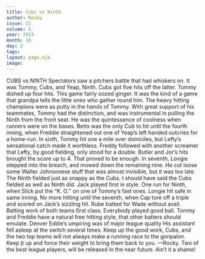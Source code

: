 ```yaml
---
title: Cubs vs Ninth
author: Rocky
issue: 21
volume: 5
year: 1913
month: 10
day: 2
tags:
layout: page.njk
image:
---
```

CUBS vs NINTH    Spectators saw a pitchers battle that had whiskers on. It was Tommy, Cubs, and Yeap, Ninth. Cubs got five hits off the latter. Tommy dished up four hits. This game fairly oozed ginger. It was the kind of a game that grandpa tells the little ones who gather round him. The heavy hitting champions were as putty in the hands of Tommy. With great support of his teammates, Tommy had the distinction, and was instrumental in pulling the Ninth from the front seat. He was the quintessence of coolness when runners were on the bases. Betts was the only Cub to hit until the fourth inning, when Freddie straightened out one of Yeap’s left handed outcries for a home-run. In sixth, Tommy hit one a mile over domiciles, but Lefty’s sensational catch made it worthless. Freddy followed with another screamer that Lefty, by good fielding, only stood for a double. Butler and Jor’s hits brought the score up to 4. That proved to be enough. In seventh, Longie stepped into the breach, and mowed down the remaining nine. He cut loose some Walter Johnsonese stuff that was almost invisible, but it was too late. The Ninth fielded just as snappy as the Cubs. I should have said the Cubs fielded as well as Ninth did. Jack played first in style. One run for Ninth, when Slick put the “K. O.’’ on one of Tommy’s fast ones. Longie hit safe in same inning. No more hitting until the seventh, when Cap tore off a triple and scored on Jack’s sizzling hit. Rube batted for Wade without avail. Batting work of both teams first class. Everybody played good ball. Tommy and Freddie have a natural free hitting style, that other batters should emulate. Denver Eddie’s umpiring was of major league quality His assistant fell asleep at the switch several times. Keep up the good work, Cubs, and the two top teams will not always make a running race to the gonpalon. Keep jt up and force their weight to bring them back to you. —Rocky.       Two of the best league players, will be released in the near future. Ain’t it a shame! 
